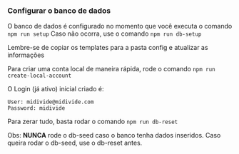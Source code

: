 ### Configurar o banco de dados

O banco de dados é configurado no momento que você executa o comando `npm run setup`
Caso não ocorra, use o comando `npm run db-setup`

Lembre-se de copiar os templates para a pasta config e atualizar as informações

Para criar uma conta local de maneira rápida, rode o comando `npm run create-local-account`

O Login (já ativo) inicial criado é:

```
User: midivide@midivide.com
Password: midivide
```

Para zerar tudo, basta rodar o comando `npm run db-reset`

Obs: **NUNCA** rode o db-seed caso o banco tenha dados inseridos. Caso queira rodar o db-seed, use o db-reset antes.